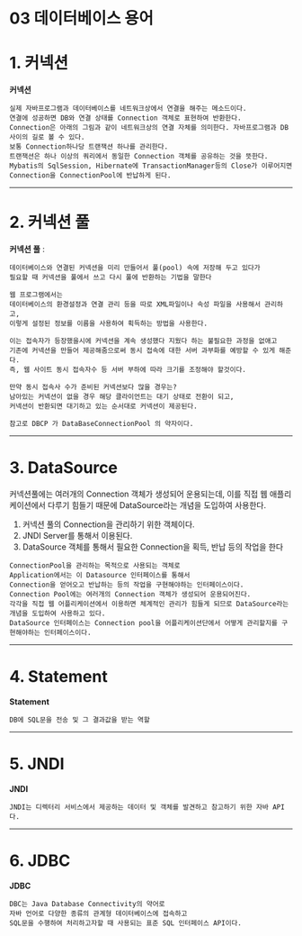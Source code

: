 03 데이터베이스 용어
=======================
# 1. 커넥션
**커넥션**
```
실제 자바프로그램과 데이터베이스를 네트워크상에서 연결을 해주는 메소드이다. 
연결에 성공하면 DB와 연결 상태를 Connection 객체로 표현하여 반환한다.
Connection은 아래의 그림과 같이 네트워크상의 연결 자체를 의미한다. 자바프로그램과 DB사이의 길로 볼 수 있다. 
보통 Connection하나당 트랜잭션 하나를 관리한다. 
트랜잭션은 하나 이상의 쿼리에서 동일한 Connection 객체를 공유하는 것을 뜻한다. 
Mybatis의 SqlSession, Hibernate에 TransactionManager등의 Close가 이루어지면
Connection을 ConnectionPool에 반납하게 된다.
```
***
# 2. 커넥션 풀
**커넥션 풀** : 
```
데이터베이스와 연결된 커넥션을 미리 만들어서 풀(pool) 속에 저장해 두고 있다가 
필요할 때 커넥션을 풀에서 쓰고 다시 풀에 반환하는 기법을 말한다

웹 프로그램에서는 
데이터베이스의 환경설정과 연결 관리 등을 따로 XML파일이나 속성 파일을 사용해서 관리하고, 
이렇게 설정된 정보를 이름을 사용하여 획득하는 방법을 사용한다.

이는 접속자가 등장했을시에 커넥션을 계속 생성했다 지웠다 하는 불필요한 과정을 없애고 
기존에 커넥션을 만들어 제공해줌으로써 동시 접속에 대한 서버 과부화를 예방할 수 있게 해준다.   
즉, 웹 사이트 동시 접속자수 등 서버 부하에 따라 크기를 조정해야 할것이다.

만약 동시 접속사 수가 준비된 커넥션보다 많을 경우는?  
남아있는 커넥션이 없을 경우 해당 클라이언트는 대기 상태로 전환이 되고, 
커넥션이 반환되면 대기하고 있는 순서대로 커넥션이 제공된다.

참고로 DBCP 가 DataBaseConnectionPool 의 약자이다.
```
   
***
# 3. DataSource
커넥션풀에는 여러개의 Connection 객체가 생성되어 운용되는데, 
이를 직접 웹 애플리케이션에서 다루기 힘들기 때문에 DataSource라는 개념을 도입하여 사용한다.   

1. 커넥션 풀의 Connection을 관리하기 위한 객체이다.
2. JNDI Server를 통해서 이용된다.
3. DataSource 객체를 통해서 필요한 Connection을 획득, 반납 등의 작업을 한다

```
ConnectionPool을 관리하는 목적으로 사용되는 객체로 
Application에서는 이 Datasource 인터페이스를 통해서 
Connection을 얻어오고 반납하는 등의 작업을 구현해야하는 인터페이스이다. 
Connection Pool에는 여러개의 Connection 객체가 생성되어 운용되어진다. 
각각을 직접 웹 어플리케이션에서 이용하면 체계적인 관리가 힘들게 되므로 DataSource라는 개념을 도입하여 사용하고 있다. 
DataSource 인터페이스는 Connection pool을 어플리케이션단에서 어떻게 관리할지를 구현해야하는 인터페이스이다.
```
  
***
# 4. Statement
**Statement**
```
DB에 SQL문을 전송 및 그 결과값을 받는 역할 
```    
***
# 5. JNDI
**JNDI**
```
JNDI는 디렉터리 서비스에서 제공하는 데이터 및 객체를 발견하고 참고하기 위한 자바 API다.
``` 
***
# 6. JDBC
**JDBC**
```
DBC는 Java Database Connectivity의 약어로      
자바 언어로 다양한 종류의 관계형 데이터베이스에 접속하고      
SQL문을 수행하여 처리하고자할 때 사용되는 표준 SQL 인터페이스 API이다.   
```
